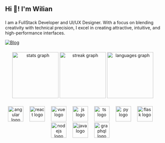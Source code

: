 <h2 align="left">Hi 👋! I'm Wilian</h2>

###

<p align="left">I am a FullStack Developer and UI/UX Designer. With a focus on blending creativity with technical precision, I excel in creating attractive, intuitive, and high-performance interfaces.</p>

[![Blog](https://img.shields.io/badge/LinkedIn-0077B5?style=for-the-badge&logo=linkedin&logoColor=white)](https://www.linkedin.com/in/wilian-dimitri/)


###

<div align="center">
  <img src="https://github-readme-stats.vercel.app/api?username=Eziliun&hide_title=false&hide_rank=false&show_icons=true&include_all_commits=true&count_private=true&disable_animations=false&theme=dracula&locale=en&hide_border=false" height="150" alt="stats graph"  />
  <img src="https://streak-stats.demolab.com?user=Eziliun&locale=en&mode=daily&theme=dracula&hide_border=false&border_radius=5" height="150" alt="streak graph"  />
  <img src="https://github-readme-stats.vercel.app/api/top-langs?username=Eziliun&locale=en&hide_title=false&layout=compact&card_width=320&langs_count=5&theme=dracula&hide_border=false" height="150" alt="languages graph"  />
</div>

###

<div align="center">
  <img src="https://skillicons.dev/icons?i=angular" height="50" alt="angular logo"  />
  <img width="12" />
  <img src="https://skillicons.dev/icons?i=react" height="50" alt="react logo"  />
  <img width="12" />
  <img src="https://skillicons.dev/icons?i=vue" height="50" alt="vue logo"  />
  <img width="12" />
  <img src="https://skillicons.dev/icons?i=js" height="50" alt="js logo"  />
  <img width="12" />
  <img src="https://skillicons.dev/icons?i=ts" height="50" alt="ts logo"  />
  <img width="12" />
  <img src="https://skillicons.dev/icons?i=py" height="50" alt="py logo"  />
  <img width="12" />
  <img src="https://skillicons.dev/icons?i=flask" height="50" alt="flask logo"  />
  <img width="12" />
  <img src="https://skillicons.dev/icons?i=nodejs" height="50" alt="nodejs logo"  />
  <img width="12" />
  <img src="https://skillicons.dev/icons?i=java" height="50" alt="java logo"  />
  <img width="12" />
  <img src="https://skillicons.dev/icons?i=graphql" height="50" alt="graphql logo"  />
  <img width="12" />
</div>

###

